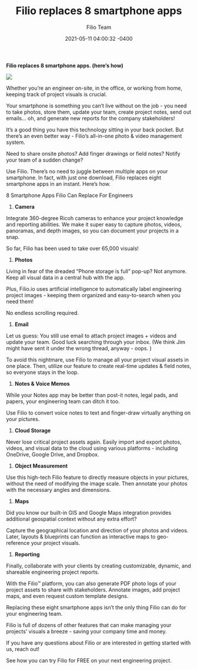 ﻿---
layout: post
title: "Filio replaces 8 smartphone apps"
date: 2021-05-11 04:00:32 -0400
categories: jekyll update
description: "Learn how can you use just one Filio app to simply replace 8 apps"
author: "Filio Team"
---
 **Filio replaces 8 smartphone apps. (here’s how)**

![](Aspose.Words.a753221b-1676-482f-b474-8ac61393696e.001.jpeg)

Whether you’re an engineer on-site, in the office, or working from home, keeping track of project visuals is crucial. 

Your smartphone is something you can’t live without on the job - you need to take photos, store them, update your team, create project notes, send out emails… oh, and generate new reports for the company stakeholders!

It’s a good thing you have this technology sitting in your back pocket. But there’s an even better way - Filio’s all-in-one photo & video management system. 

Need to share onsite photos? Add finger drawings or field notes? Notify your team of a sudden change? 

Use Filio. There’s no need to juggle between multiple apps on your smartphone. In fact, with just one download, Filio replaces eight smartphone apps in an instant. Here’s how.

8 Smartphone Apps Filio Can Replace For Engineers

1) **Camera**

Integrate 360-degree Ricoh cameras to enhance your project knowledge and reporting abilities. We make it super easy to capture photos, videos, panoramas, and depth images, so you can document your projects in a snap. 

So far, Filio has been used to take over 65,000 visuals!

1) **Photos**

Living in fear of the dreaded “Phone storage is full” pop-up? Not anymore. Keep all visual data in a central hub with the app. 

Plus, Filio.io uses artificial intelligence to automatically label engineering project images - keeping them organized and easy-to-search when you need them! 

No endless scrolling required.

1) **Email**

Let us guess: You still use email to attach project images + videos and update your team. Good luck searching through your inbox. (We think Jim might have sent it under the wrong thread, anyway - oops. )

To avoid this nightmare, use Filio to manage all your project visual assets in one place. Then, utilize our feature to create real-time updates & field notes, so everyone stays in the loop. 

1) **Notes & Voice Memos**

While your Notes app may be better than post-it notes, legal pads, and papers, your engineering team can ditch it too. 

Use Filio to convert voice notes to text and finger-draw virtually anything on your pictures.

1) **Cloud Storage** 

Never lose critical project assets again. Easily import and export photos, videos, and visual data to the cloud using various platforms - including OneDrive, Google Drive, and Dropbox.

1) **Object Measurement**

Use this high-tech Filio feature to directly measure objects in your pictures, without the need of modifying the image scale. Then annotate your photos with the necessary angles and dimensions.

1) **Maps**

Did you know our built-in GIS and Google Maps integration provides additional geospatial context without any extra effort? 

Capture the geographical location and direction of your  photos and videos. Later, layouts & blueprints can function as interactive maps to geo-reference your project visuals.

1) **Reporting** 

Finally, collaborate with your clients by creating customizable, dynamic, and shareable engineering project reports. 

With the Filio™ platform, you can also generate PDF photo logs of your project assets to share with stakeholders. Annotate images, add project maps, and even request custom template designs.

Replacing these eight smartphone apps isn’t the only thing Filio can do for your engineering team. 

Filio is full of dozens of other features that can make managing your projects’ visuals a breeze - saving your company time and money. 

If you have any questions about Filio or are interested in getting started with us, reach out!

See how you can try Filio for FREE on your next engineering project.

